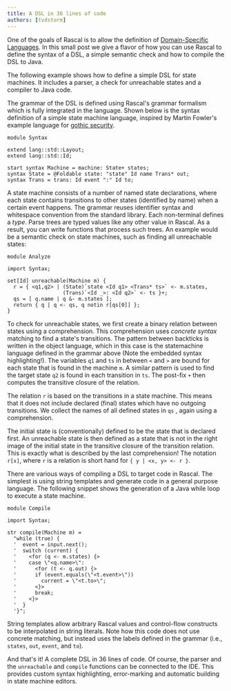 ```yaml
---
title: A DSL in 36 lines of code
authors: [tvdstorm]
---
```


One of the goals of Rascal is to allow the definition of [Domain-Specific Languages](https://en.wikipedia.org/wiki/Domain-specific_language). 
In this small post we give a flavor of how you can use Rascal to define the syntax of a DSL, a simple semantic check and how to compile the DSL to Java.

The following example shows how to define a simple DSL for state machines. It includes a parser, a check for unreachable states and a compiler to Java code. 

The grammar of the DSL is defined using Rascal's grammar formalism which is fully integrated in the language.
Shown below is the syntax definition of a simple state machine language, inspired by  Martin Fowler's example language for [gothic security](http://www.informit.com/articles/article.aspx?p=1592379).

```rascal
module Syntax

extend lang::std::Layout;
extend lang::std::Id;

start syntax Machine = machine: State+ states;
syntax State = @Foldable state: "state" Id name Trans* out;
syntax Trans = trans: Id event ":" Id to;
```

A state machine consists of a number of named state declarations, where each state contains transitions to other states (identified by name) when a certain event happens. 
The grammar reuses identifier syntax and whitespace convention from the standard library.
Each non-terminal defines a *type*. Parse trees are typed values like any other value in Rascal.
As a result, you can write functions that process such trees. 
An example would be a semantic check on state machines, such as finding all unreachable states: 

```rascal
module Analyze

import Syntax;

set[Id] unreachable(Machine m) {
  r = { <q1,q2> | (State)`state <Id q1> <Trans* ts>` <- m.states, 
				  (Trans)`<Id _>: <Id q2>` <- ts }+;
  qs = [ q.name | q &- m.states ];
  return { q | q <- qs, q notin r[qs[0]] };
}
```

To check for unreachable states, we first create a binary relation between states using a comprehension. 
This comprehension uses *concrete syntax* matching to find a state's transitions. 
The pattern between backticks is written in the object language, which in this case is the statemachine language defined in the grammar above (Note the embedded syntax highlighting!). 
The variables `q1` and `ts` in between `<` and `>` are bound for each state that is found in the machine `m`. 
A similar pattern is used to find the target state `q2` is found in each transition in `ts`.
The post-fix `+` then computes the transitive closure of the relation. 

The relation `r` is based on the transitions in a state machine. 
This means that it does not include declared (final) states which have no outgoing transitions.
We collect the names of all defined states in `qs` , again using a comprehension. 

The initial state is (conventionally) defined to be the state that is declared first. 
An unreachable state is then defined as a state that is not in the right image of the initial state in the transitive closure of the transition relation. 
This is exactly what is described by the last comprehension! 
The notation `r[x]`, where `r` is a relation  is short hand for `{ y | <x, y> <- r }`.


There are various ways of compiling a DSL to target code in Rascal. The simplest is using string templates and generate code in a general purpose language. The following snippet shows the generation of a Java while loop to execute a state machine.

```rascal
module Compile

import Syntax;

str compile(Machine m) =
  "while (true) {
  '  event = input.next();
  '  switch (current) { 
  '    <for (q <- m.states) {>
  '    case \"<q.name>\":
  '      <for (t <- q.out) {>
  '      if (event.equals(\"<t.event>\"))
  '        current = \"<t.to>\";
  '      <}>
  '      break;
  '    <}>
  '  }
  '}"; 
```

String templates allow arbitrary Rascal values and control-flow constructs to be interpolated in string literals. Note how this code does not use concrete matching, but instead uses the labels defined in the grammar (i.e., `states`, `out`, `event`, and `to`).

And that's it! A complete DSL in 36 lines of code. Of course, the parser and the `unreachable` and `compile` functions can be connected to the IDE. This provides custom syntax highlighting, error-marking and automatic building in state machine editors.